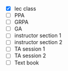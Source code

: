 * [X] lec class
* [ ] PPA
* [ ] GRPA
* [ ] GA
* [ ] instructor section 1
* [ ] instructor section 2
* [ ] TA session 1
* [ ] TA session 2
* [ ] Text book
